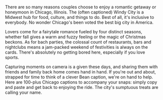 There are so many reasons couples choose to enjoy a romantic getaway or honeymoon in Chicago, Illinois. The (often captioned) Windy City is a Midwest hub for food, culture, and things to do. Best of all, it's inclusive to everybody. No wonder Chicago's been voted the best big city in America.

Lovers come for a fairytale romance fueled by four distinct seasons, whether fall gives a warm and fuzzy feeling or the magic of Christmas beckons. As for bach parties, the colossal count of restaurants, bars and nightclubs means a jam-packed weekend of festivities is always on the cards. There's absolutely no getting bored here, especially if you love sports.

Capturing moments on camera is a given these days, and sharing them with friends and family back home comes hand in hand. If you're out and about, strapped for time to think of a clever Bean caption, we're on hand to help. Here are 100-plus Chicago captions to accompany your snaps: simply copy and paste and get back to enjoying the ride. The city's sumptuous treats are calling your name.